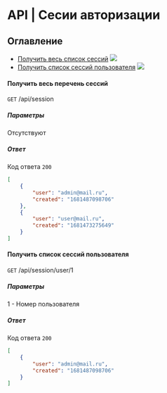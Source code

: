 # API | Сесии авторизации

## Оглавление
* [Получить весь список сессий](#getAll) <img src="https://img.shields.io/badge/-Auth-red">
* [Получить список сессий пользователя](#getUser) <img src="https://img.shields.io/badge/-Auth-red">

<a name="getAll"></a>
#### Получить весь перечень сессий
`GET` /api/session
##### Параметры
Отсутствуют

##### Ответ
Код ответа `200`
``` json
[
    {
        "user": "admin@mail.ru",
        "created": "1681487098706"
    },
    {
        "user": "user@mail.ru",
        "created": "1681473275649"
    }
]
```

<a name="getUser"></a>
#### Получить список сессий пользователя
`GET` /api/session/user/1
##### Параметры
1 - Номер пользователя

##### Ответ
Код ответа `200`
``` json
[
    {
        "user": "admin@mail.ru",
        "created": "1681487098706"
    }
]
```
